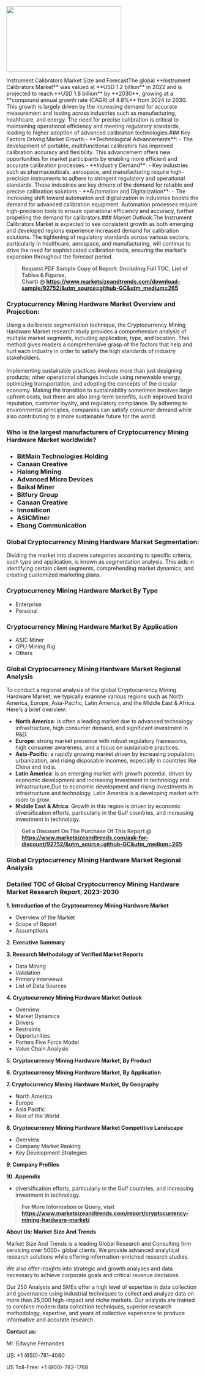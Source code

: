 <p><img class="alignnone size-medium wp-image-20088" src="https://ffe5etoiles.com/wp-content/uploads/2024/12/MST1-300x171.png" alt="" width="300" height="171" /></p>Instrument Calibrators Market Size and ForecastThe global **Instrument Calibrators Market** was valued at **USD 1.2 billion** in 2022 and is projected to reach **USD 1.8 billion** by **2030**, growing at a **compound annual growth rate (CAGR) of 4.8%** from 2024 to 2030. This growth is largely driven by the increasing demand for accurate measurement and testing across industries such as manufacturing, healthcare, and energy. The need for precise calibration is critical to maintaining operational efficiency and meeting regulatory standards, leading to higher adoption of advanced calibration technologies.### Key Factors Driving Market Growth:- **Technological Advancements**: - The development of portable, multifunctional calibrators has improved calibration accuracy and flexibility. This advancement offers new opportunities for market participants by enabling more efficient and accurate calibration processes.- **Industry Demand**: - Key industries such as pharmaceuticals, aerospace, and manufacturing require high-precision instruments to adhere to stringent regulatory and operational standards. These industries are key drivers of the demand for reliable and precise calibration solutions.- **Automation and Digitalization**: - The increasing shift toward automation and digitalization in industries boosts the demand for advanced calibration equipment. Automation processes require high-precision tools to ensure operational efficiency and accuracy, further propelling the demand for calibrators.### Market Outlook:The Instrument Calibrators Market is expected to see consistent growth as both emerging and developed regions experience increased demand for calibration solutions. The tightening of regulatory standards across various sectors, particularly in healthcare, aerospace, and manufacturing, will continue to drive the need for sophisticated calibration tools, ensuring the market's expansion throughout the forecast period.</p><blockquote id="" class=""><strong>Request PDF Sample Copy of Report: (Including Full TOC, List of Tables &amp; Figures, Chart)&nbsp;@&nbsp;<strong><a href="https://www.marketsizeandtrends.com/download-sample/92752/&utm_source=github-GC&utm_medium=265" target="_blank">https://www.marketsizeandtrends.com/download-sample/92752/&utm_source=github-GC&utm_medium=265</a></strong></strong></blockquote><h3 id="" class="">Cryptocurrency Mining Hardware Market&nbsp;Overview and Projection:</h3><p id="" class="">Using a deliberate segmentation technique, the Cryptocurrency Mining Hardware Market research study provides a comprehensive analysis of multiple market segments, including application, type, and location. This method gives readers a comprehensive grasp of the factors that help and hurt each industry in order to satisfy the high standards of industry stakeholders. <br /> <br />Implementing sustainable practices involves more than just designing products; other operational changes include using renewable energy, optimizing transportation, and adopting the concepts of the circular economy. Making the transition to sustainability sometimes involves large upfront costs, but there are also long-term benefits, such improved brand reputation, customer loyalty, and regulatory compliance. By adhering to environmental principles, companies can satisfy consumer demand while also contributing to a more sustainable future for the world.</p><h3 id="" class="">Who is the largest manufacturers of&nbsp;Cryptocurrency Mining Hardware Market worldwide?</h3><h3 class=""><p><ul><li>BitMain Technologies Holding </li><li> Canaan Creative </li><li> Halong Mining </li><li> Advanced Micro Devices </li><li> Baikal Miner </li><li> Bitfury Group </li><li> Canaan Creative </li><li> Innosilicon </li><li> ASICMiner </li><li> Ebang Communication</li></ul></p></h3><h3 id="" class="">Global&nbsp;Cryptocurrency Mining Hardware Market Segmentation:</h3><p id="" class="">Dividing the market into discrete categories according to specific criteria, such type and application, is known as segmentation analysis. This aids in identifying certain client segments, comprehending market dynamics, and creating customized marketing plans.</p><h3 id="" class="">Cryptocurrency Mining Hardware Market&nbsp;By Type</h3><p><p><ul><li>Enterprise </li><li> Personal</p></li></ul></p></p><h3 id="" class="">Cryptocurrency Mining Hardware Market&nbsp;By Application</h3><p class=""><p><ul><li>ASIC Miner </li><li> GPU Mining Rig </li><li> Others</li></ul></p></p><h3 id="" class="">Global Cryptocurrency Mining Hardware Market Regional Analysis</h3><p id="" class="">To conduct a regional analysis of the global Cryptocurrency Mining Hardware Market, we typically examine various regions such as North America, Europe, Asia-Pacific, Latin America, and the Middle East &amp; Africa. Here's a brief overview:</p><ul><li><strong>North America</strong>: is often a leading market due to advanced technology infrastructure, high consumer demand, and significant investment in R&amp;D.</li><li><strong>Europe</strong>: strong market presence with robust regulatory frameworks, high consumer awareness, and a focus on sustainable practices.</li><li><strong>Asia-Pacific</strong>: a rapidly growing market driven by increasing population, urbanization, and rising disposable incomes, especially in countries like China and India.</li><li><strong>Latin America</strong>: is an emerging market with growth potential, driven by economic development and increasing investment in technology and infrastructure.Due to economic development and rising investments in infrastructure and technology, Latin America is a developing market with room to grow.</li><li><strong>Middle East &amp; Africa</strong>: Growth in this region is driven by economic diversification efforts, particularly in the Gulf countries, and increasing investment in technology.</li></ul><blockquote id="" class=""><strong>Get a Discount On The Purchase Of This Report @ <strong><a href="https://www.marketsizeandtrends.com/ask-for-discount/92752/&utm_source=github-GC&utm_medium=265" target="_blank">https://www.marketsizeandtrends.com/ask-for-discount/92752/&utm_source=github-GC&utm_medium=265</a></strong></strong></blockquote><h3 id="" class="">Global Cryptocurrency Mining Hardware Market Regional Analysis</h3><h3 id="" class="">Detailed TOC of Global Cryptocurrency Mining Hardware Market Research Report, 2023-2030</h3><p id="" class=""><strong>1. Introduction of the Cryptocurrency Mining Hardware Market</strong></p><ul><li>Overview of the Market</li><li>Scope of Report</li><li>Assumptions</li></ul><p id="" class=""><strong>2. Executive Summary</strong></p><p id="" class=""><strong>3. Research Methodology of Verified Market Reports</strong></p><ul><li>Data Mining</li><li>Validation</li><li>Primary Interviews</li><li>List of Data Sources</li></ul><p id="" class=""><strong>4. Cryptocurrency Mining Hardware Market Outlook</strong></p><ul><li>Overview</li><li>Market Dynamics</li><li>Drivers</li><li>Restraints</li><li>Opportunities</li><li>Porters Five Force Model</li><li>Value Chain Analysis</li></ul><p id="" class=""><strong>5. Cryptocurrency Mining Hardware Market, By Product</strong></p><p id="" class=""><strong>6. Cryptocurrency Mining Hardware Market, By Application</strong></p><p id="" class=""><strong>7. Cryptocurrency Mining Hardware Market, By Geography</strong></p><ul><li>North America</li><li>Europe</li><li>Asia Pacific</li><li>Rest of the World</li></ul><p id="" class=""><strong>8. Cryptocurrency Mining Hardware Market Competitive Landscape</strong></p><ul><li>Overview</li><li>Company Market Ranking</li><li>Key Development Strategies</li></ul><p id="" class=""><strong>9. Company Profiles</strong></p><p id="" class=""><strong>10. Appendix</strong></p><ul><li>diversification efforts, particularly in the Gulf countries, and increasing investment in technology.</li></ul><blockquote id="" class=""><strong>For More Information or Query, visit <strong><strong><a href="https://www.marketsizeandtrends.com/report/cryptocurrency-mining-hardware-market/" target="_blank">https://www.marketsizeandtrends.com/report/cryptocurrency-mining-hardware-market/</a></strong></strong></strong></blockquote><p id="" class=""><strong>About Us: Market Size And Trends</strong></p><p id="" class="">Market Size And Trends is a leading Global Research and Consulting firm servicing over 5000+ global clients. We provide advanced analytical research solutions while offering information-enriched research studies.</p><p id="" class="">We also offer insights into strategic and growth analyses and data necessary to achieve corporate goals and critical revenue decisions.</p><p id="" class="">Our 250 Analysts and SMEs offer a high level of expertise in data collection and governance using industrial techniques to collect and analyze data on more than 25,000 high-impact and niche markets. Our analysts are trained to combine modern data collection techniques, superior research methodology, expertise, and years of collective experience to produce informative and accurate research.</p><p id="" class=""><strong>Contact us:</strong></p><p id="" class="">Mr. Edwyne Fernandes</p><p id="" class="">US: +1 (650)-781-4080</p><p id="" class="">US Toll-Free: +1 (800)-782-1768</p>
